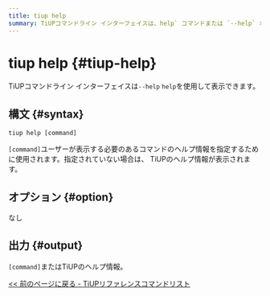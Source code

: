 ```yaml
---
title: tiup help
summary: TiUPコマンドライン インターフェイスは、help` コマンドまたは `--help` オプションを使用してアクセスできる豊富なヘルプ情報を提供します。`tiup help [command]` 構文を使用すると、ユーザーは表示するコマンドのヘルプ情報を指定できます。コマンドを指定しない場合は、 TiUPのヘルプ情報が表示されます。このコマンドにはオプションはなく、出力は指定されたコマンドまたはTiUPのヘルプ情報になります。
---
```


# tiup help {#tiup-help}

TiUPコマンドライン インターフェイスは`--help` `help`を使用して表示できます。

## 構文 {#syntax}

```shell
tiup help [command]
```

`[command]`ユーザーが表示する必要のあるコマンドのヘルプ情報を指定するために使用されます。指定されていない場合は、 TiUPのヘルプ情報が表示されます。

## オプション {#option}

なし

## 出力 {#output}

`[command]`またはTiUPのヘルプ情報。

[&lt;&lt; 前のページに戻る - TiUPリファレンスコマンドリスト](/tiup/tiup-reference.md#command-list)
